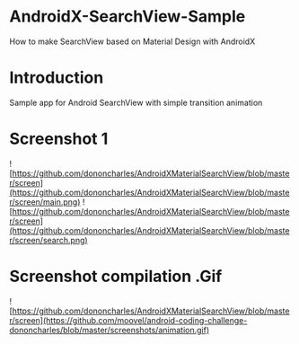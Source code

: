 # AndroidX-SearchView-Sample
How to make SearchView based on Material Design with AndroidX

# Introduction
Sample app for Android SearchView with simple transition animation 

# Screenshot 1
![https://github.com/dononcharles/AndroidXMaterialSearchView/blob/master/screen](https://github.com/dononcharles/AndroidXMaterialSearchView/blob/master/screen/main.png)
![https://github.com/dononcharles/AndroidXMaterialSearchView/blob/master/screen](https://github.com/dononcharles/AndroidXMaterialSearchView/blob/master/screen/search.png)

# Screenshot compilation .Gif
![https://github.com/dononcharles/AndroidXMaterialSearchView/blob/master/screen](https://github.com/moovel/android-coding-challenge-dononcharles/blob/master/screenshots/animation.gif)

